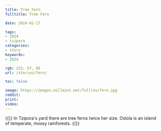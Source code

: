 ```yaml
---
title: Tree Fern
fulltitle: Tree Fern

date: 2024-01-17

tags:
- 2024
- tzipora
categories:
- story
keywords:
- 2024

rgb: 223, 57, 85
url: /stories/fern/

toc: false

image: https://images.millmint.net/fullres/fern.jpg
reddit:
print:
video:
---
```

{{<hint caption>}}
In Tzipora's yard there are tree ferns twice her size. Oslola is an island of temperate, mossy rainforests.
{{</hint>}}